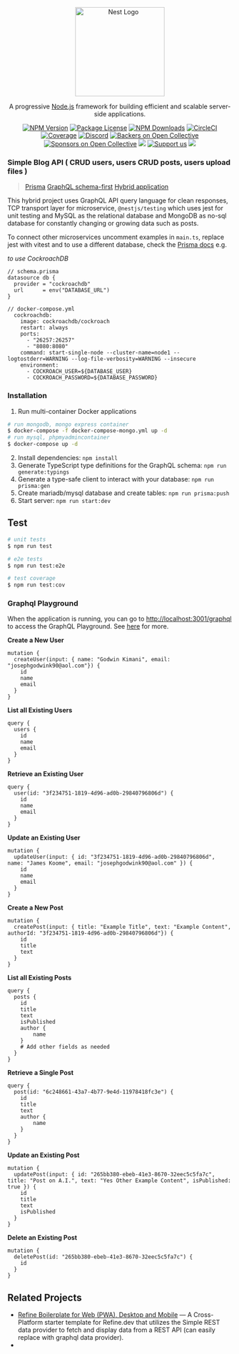 <p align="center">
  <a href="http://nestjs.com/" target="blank"><img src="https://nestjs.com/img/logo-small.svg" width="200" alt="Nest Logo" /></a>
</p>

[circleci-image]: https://img.shields.io/circleci/build/github/nestjs/nest/master?token=abc123def456
[circleci-url]: https://circleci.com/gh/nestjs/nest

  <p align="center">A progressive <a href="http://nodejs.org" target="_blank">Node.js</a> framework for building efficient and scalable server-side applications.</p>
    <p align="center">
<a href="https://www.npmjs.com/~nestjscore" target="_blank"><img src="https://img.shields.io/npm/v/@nestjs/core.svg" alt="NPM Version" /></a>
<a href="https://www.npmjs.com/~nestjscore" target="_blank"><img src="https://img.shields.io/npm/l/@nestjs/core.svg" alt="Package License" /></a>
<a href="https://www.npmjs.com/~nestjscore" target="_blank"><img src="https://img.shields.io/npm/dm/@nestjs/common.svg" alt="NPM Downloads" /></a>
<a href="https://circleci.com/gh/nestjs/nest" target="_blank"><img src="https://img.shields.io/circleci/build/github/nestjs/nest/master" alt="CircleCI" /></a>
<a href="https://coveralls.io/github/nestjs/nest?branch=master" target="_blank"><img src="https://coveralls.io/repos/github/nestjs/nest/badge.svg?branch=master#9" alt="Coverage" /></a>
<a href="https://discord.gg/G7Qnnhy" target="_blank"><img src="https://img.shields.io/badge/discord-online-brightgreen.svg" alt="Discord"/></a>
<a href="https://opencollective.com/nest#backer" target="_blank"><img src="https://opencollective.com/nest/backers/badge.svg" alt="Backers on Open Collective" /></a>
<a href="https://opencollective.com/nest#sponsor" target="_blank"><img src="https://opencollective.com/nest/sponsors/badge.svg" alt="Sponsors on Open Collective" /></a>
  <a href="https://paypal.me/kamilmysliwiec" target="_blank"><img src="https://img.shields.io/badge/Donate-PayPal-ff3f59.svg"/></a>
    <a href="https://opencollective.com/nest#sponsor"  target="_blank"><img src="https://img.shields.io/badge/Support%20us-Open%20Collective-41B883.svg" alt="Support us"></a>
  <a href="https://twitter.com/nestframework" target="_blank"><img src="https://img.shields.io/twitter/follow/nestframework.svg?style=social&label=Follow"></a>
</p>
  <!--[![Backers on Open Collective](https://opencollective.com/nest/backers/badge.svg)](https://opencollective.com/nest#backer)
  [![Sponsors on Open Collective](https://opencollective.com/nest/sponsors/badge.svg)](https://opencollective.com/nest#sponsor)-->

### Simple Blog API ( CRUD users, users CRUD posts, users upload files )

> [Prisma](https://docs.nestjs.com/recipes/prisma) [GraphQL schema-first](https://docs.nestjs.com/graphql/quick-start#schema-first) [Hybrid application](https://docs.nestjs.com/faq/hybrid-application)

This hybrid project uses GraphQL API query language for clean responses, TCP transport layer for microservice, `@nestjs/testing` which uses jest for unit testing and MySQL as the relational database and MongoDB as no-sql database for constantly changing or growing data such as posts. 

To connect other microservices uncomment examples in `main.ts`, replace jest with vitest and to use a different database, check the [Prisma docs](https://www.prisma.io/docs/getting-started) e.g.

*to use CockroachDB*

```
// schema.prisma
datasource db {
  provider = "cockroachdb"
  url      = env("DATABASE_URL")
}
```

```
// docker-compose.yml
  cockroachdb:
    image: cockroachdb/cockroach
    restart: always
    ports:
      - "26257:26257"
      - "8080:8080"
    command: start-single-node --cluster-name=node1 --logtostderr=WARNING --log-file-verbosity=WARNING --insecure
    environment:
      - COCKROACH_USER=${DATABASE_USER}
      - COCKROACH_PASSWORD=${DATABASE_PASSWORD}
```

### Installation

1. Run multi-container Docker applications 

```bash
# run mongodb, mongo express container
$ docker-compose -f docker-compose-mongo.yml up -d
# run mysql, phpmyadmincontainer
$ docker-compose up -d

```
2. Install dependencies: `npm install`
3. Generate TypeScript type definitions for the GraphQL schema: `npm run generate:typings`
4. Generate a type-safe client to interact with your database: `npm run prisma:gen`
5. Create mariadb/mysql database and create tables: `npm run prisma:push`
6. Start server: `npm run start:dev`

## Test

```bash
# unit tests
$ npm run test

# e2e tests
$ npm run test:e2e

# test coverage
$ npm run test:cov
```

### Graphql Playground

When the application is running, you can go to [http://localhost:3001/graphql](http://localhost:3001/graphql) to access the GraphQL Playground.  See [here](https://docs.nestjs.com/graphql/quick-start#playground) for more.


**Create a New User**

```
mutation {
  createUser(input: { name: "Godwin Kimani", email: "josephgodwink90@aol.com"}) {
    id
    name
    email
  }
}
```

**List all Existing Users**

```
query {
  users {
    id
    name
    email
  }
}
```

**Retrieve an Existing User**

```
query {
  user(id: "3f234751-1819-4d96-ad0b-29840796806d") {
    id
    name
    email
  }
}
```

**Update an Existing User**

```
mutation {
  updateUser(input: { id: "3f234751-1819-4d96-ad0b-29840796806d", name: "James Koome", email: "josephgodwink90@aol.com" }) {
    id
    name
    email
  }
}
```

**Create a New Post**

```
mutation {
  createPost(input: { title: "Example Title", text: "Example Content", authorId: "3f234751-1819-4d96-ad0b-29840796806d"}) {
    id
    title
    text
  }
}
```

**List all Existing Posts**

```
query {
  posts {
    id
    title
    text
    isPublished
    author { 
    	name
    }
    # Add other fields as needed
  }
}
```

**Retrieve a Single Post**

```
query {
  post(id: "6c248661-43a7-4b77-9e4d-11978418fc3e") {
    id
    title
    text
    author { 
    	name
    }
  }
}
```

**Update an Existing Post**

```
mutation {
  updatePost(input: { id: "265bb380-ebeb-41e3-8670-32eec5c5fa7c", title: "Post on A.I.", text: "Yes Other Example Content", isPublished: true }) {
    id
    title
    text
    isPublished
  }
}
```

**Delete an Existing Post**

```
mutation {
  deletePost(id: "265bb380-ebeb-41e3-8670-32eec5c5fa7c") {
    id
  }
}
```

## Related Projects

- [Refine Boilerplate for Web (PWA), Desktop and Mobile]([https://github.com/josephgodwinkimani/nestjs-graphql-prisma](https://github.com/josephgodwinkimani/refine-starter)) — A Cross-Platform starter template for Refine.dev that utilizes the Simple REST data provider to fetch and display data from a REST API (can easily replace with graphql data provider).
- 
